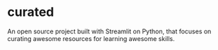 # curated
An open source project built with Streamlit on Python, that focuses on curating awesome resources for learning awesome skills.
